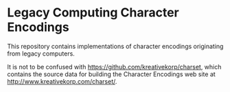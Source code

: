 # Legacy Computing Character Encodings

This repository contains implementations of character encodings originating from legacy computers.

It is not to be confused with https://github.com/kreativekorp/charset, which contains the source data for building the Character Encodings web site at http://www.kreativekorp.com/charset/.
